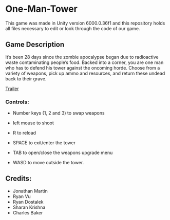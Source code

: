 # One-Man-Tower
  This game was made in Unity version 6000.0.36f1 and this repository holds all files necessary to edit or look through the code of our game.

## Game Description
It’s been 28 days since the zombie apocalypse began due to radioactive waste contaminating people’s food. Backed into a corner, you are one man who has to defend his tower against the oncoming horde. Choose from a variety of weapons, pick up ammo and resources, and return these undead back to their grave.

[Trailer](https://www.youtube.com/watch?v=LC5Iar3vFvw&feature=youtu.be)

### Controls: 

- Number keys (1, 2 and 3) to swap weapons

- left mouse to shoot

- R to reload

- SPACE to exit/enter the tower

- TAB to open/close the weapons upgrade menu

- WASD to move outside the tower.


## Credits:
- Jonathan Martin
- Ryan Vu
- Ryan Dostalek
- Sharan Krishna
- Charles Baker
